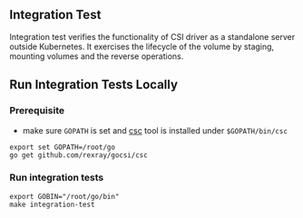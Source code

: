 ## Integration Test
Integration test verifies the functionality of CSI driver as a standalone server outside Kubernetes. It exercises the lifecycle of the volume by staging, mounting volumes and the reverse operations.

## Run Integration Tests Locally
### Prerequisite
 - make sure `GOPATH` is set and [csc](https://github.com/rexray/gocsi/tree/master/csc) tool is installed under `$GOPATH/bin/csc`
```console
export set GOPATH=/root/go
go get github.com/rexray/gocsi/csc
```

### Run integration tests
```console
export GOBIN="/root/go/bin"
make integration-test
```

